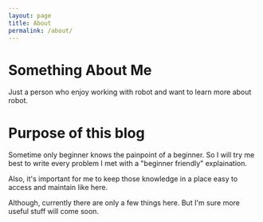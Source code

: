 ```yaml
---
layout: page
title: About
permalink: /about/
---
```


# Something About Me

Just a person who enjoy working with robot and want to learn more about robot.

# Purpose of this blog

Sometime only beginner knows the painpoint of a beginner. So I will try me best to write every problem I met with a "beginner friendly" explaination. 

Also, it's important for me to keep those knowledge in a place easy to access and maintain like here.

Although, currently there are only a few things here. But I'm sure more useful stuff will come soon.